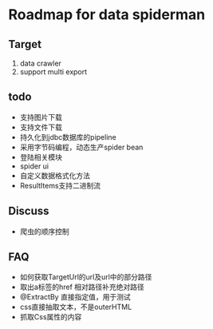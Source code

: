 # Roadmap for data spiderman

## Target
1. data crawler 
2. support multi export

## todo 
- 支持图片下载
- 支持文件下载
- 持久化到jdbc数据库的pipeline
- 采用字节码编程，动态生产spider bean
- 登陆相关模块
- spider ui
- 自定义数据格式化方法
- ResultItems支持二进制流

## Discuss
- 爬虫的顺序控制

## FAQ
- 如何获取TargetUrl的url及url中的部分路径
- 取出a标签的href 相对路径补充绝对路径
- @ExtractBy 直接指定值，用于测试
- css直接抽取文本，不是outerHTML
- 抓取Css属性的内容
